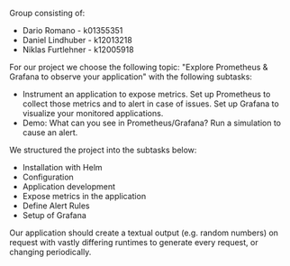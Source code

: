 Group consisting of:
- Dario Romano - k01355351
- Daniel Lindhuber - k12013218
- Niklas Furtlehner - k12005918

For our project we choose the following topic: "Explore Prometheus & Grafana to observe your application" with the following subtasks:
  - Instrument an application to expose metrics. Set up Prometheus to collect those metrics and to alert in case of
    issues. Set up Grafana to visualize your monitored applications.
  - Demo: What can you see in Prometheus/Grafana? Run a simulation to cause an alert.
  
We structured the project into the subtasks below:
  - Installation with Helm
  - Configuration
  - Application development
  - Expose metrics in the application
  - Define Alert Rules
  - Setup of Grafana

Our application should create a textual output (e.g. random numbers) on request with vastly differing runtimes to generate every request, or changing periodically. 
